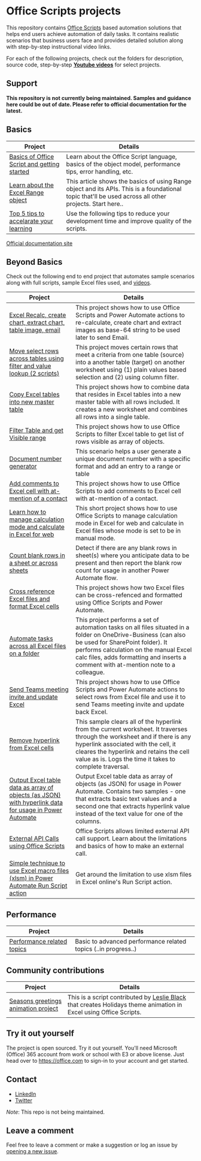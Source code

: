 # Office Scripts projects

This repository contains [Office Scripts](https://docs.microsoft.com/office/dev/scripts/overview/excel) based automation solutions that helps end users achieve automation of daily tasks. It contains realistic scenarios that business users face and provides detailed solution along with step-by-step instructional video links. 

For each of the following projects, check out the folders for description, source code, step-by-step [**Youtube videos**](https://www.youtube.com/playlist?list=PLr3zVPZrMOUMl88fs8uc2GGAePRnNe6m0) for select projects. 

## Support 

**This repository is not currently being maintained. Samples and guidance here could be out of date. Please refer to official documentation for the latest.**

## Basics 

| Project | Details |
|---------|---------|
| [Basics of Office Script and getting started](Getting%20Started)    | Learn about the Office Script language, basics of the object model, performance tips, error handling, etc.   |
| [Learn about the Excel Range object](Range%20Basics)    | This article shows the basics of using Range object and its APIs. This is a foundational topic that'll be used across all other projects. Start here..   |
| [Top 5 tips to accelarate your learning](Top%205%20Tips)    | Use the following tips to reduce your development time and improve quality of the scripts.|


[Official documentation site](https://docs.microsoft.com/office/dev/scripts/)

## Beyond Basics 

Check out the following end to end project that automates sample scenarios along with full scripts, sample Excel files used, and [videos](https://www.youtube.com/playlist?list=PLr3zVPZrMOUMl88fs8uc2GGAePRnNe6m0).

| Project | Details |
|---------|---------|
| [Excel Recalc, create chart, extract chart, table image, email](Chart%20and%20Table%20Images)    | This project shows how to use Office Scripts and Power Automate actions to re-calculate, create chart and extract images as base-64 string to be used later to send Email.        |
| [Move select rows across tables using filter and value lookup (2 scripts)](Move%20Rows%20Across%20Tables)    | This project moves certain rows that meet a criteria from one table (source) into a another table (target) on another worksheet using (1) plain values based selection and (2) using column filter.     |
|[Copy Excel tables into new master table](Copy%20Tables%20to%20Master%20Table)|This project shows how to combine data that resides in Excel tables into a new master table with all rows included. It creates a new worksheet and combines all rows into a single table.|
| [Filter Table and get Visible range](Filter%20Table%20Get%20Visible%20Range%20as%20Object%20Array)    | This project shows how to use Office Scripts to filter Excel table to get list of rows visible as array of objects.        |
| [Document number generator](Document%20Number%20Generator)    | This scenario helps a user generate a unique document number with a specific format and add an entry to a range or table  |
| [Add comments to Excel cell with at-mention of a contact](Add%20Excel%20Comments)    | This project shows how to use Office Scripts to add comments to Excel cell with at-mention of a contact.|
| [Learn how to manage calculation mode and calculate in Excel for web](Excel%20Calculation)    | This short project shows how to use Office Scripts to manage calculation mode in Excel for web and calculate in Excel files whose mode is set to be in manual mode.|
| [Count blank rows in a sheet or across sheets](Count%20Blank%20Rows)    | Detect if there are any blank rows in sheet(s) where you anticipate data to be present and then report the blank row count for usage in another Power Automate flow.|
| [Cross reference Excel files and format Excel cells](Event%20Cross%20Reference)    | This project shows how two Excel files can be cross-refenced and formatted using Office Scripts and Power Automate. |
| [Automate tasks across all Excel files on a folder](Run%20Scripts%20for%20All%20Excel%20Files%20in%20Folder)    | This project performs a set of automation tasks on all files situated in a folder on OneDrive-Business (can also be used for SharePoint folder). It performs calculation on the manual Excel calc files, adds formatting and inserts a comment with at-mention note to a colleague. |
| [Send Teams meeting invite and update Excel](Excel%20and%20Teams%20Invite)    |  This project shows how to use Office Scripts and Power Automate actions to select rows from Excel file and use it to send Teams meeting invite and update back Excel. |
| [Remove hyperlink from Excel cells](Remove%20Hyperlinks%20from%20Excel%20Cells)    | This sample clears all of the hyperlink from the current worksheet. It traverses through the worksheet and if there is any hyperlink associated with the cell, it cleares the hyperlink and retains the cell value as is. Logs the time it takes to complete traversal. |
| [Output Excel table data as array of objects (as JSON) with hyperlink data for usage in Power Automate](Return%20Table%20Data%20as%20Array%20of%20Objects)    | Output Excel table data as array of objects (as JSON) for usage in Power Automate. Contains two samples - one that extracts basic text values and a second one that extracts hyperlink value instead of the text value for one of the columns. |
| [External API Calls using Office Scripts](API%20Calls)| Office Scripts allows limited external API call support. Learn about the limitations and basics of how to make an external call. |
| [Simple technique to use Excel macro files (xlsm) in Power Automate Run Script action ](Excel%20and%20Power%20Automate/Using%20Excel%20Macro%20Files.MD)    | Get around the limitation to use xlsm files in Excel online's Run Script action. |



## Performance 

| Project | Details |
|---------|---------|
| [Performance related topics](Performance)    | Basic to advanced performance related topics (..in progress..)   |

## Community contributions 

| Project | Details |
|---------|---------|
| [Seasons greetings animation project](Community%20Projects/Seasons%20Greetings)    | This is a script contributed by [Leslie Black](https://www.linkedin.com/in/lesblackconsultant/) that creates Holidays theme animation in Excel using Office Scripts.   |

## Try it out yourself

The project is open sourced. Try it out yourself. You'll need Microsoft (Office) 365 account from work or school with E3 or above license. Just head over to https://office.com to sign-in to your account and get started.

## Contact


* [LinkedIn](https://www.linkedin.com/in/rsudhi/)
* [Twitter](https://twitter.com/rsudhi)

_Note_: This repo is not being maintained. 

## Leave a comment
Feel free to leave a comment or make a suggestion or log an issue by [opening a new issue](https://github.com/sumurthy/officescripts-projects/issues).

